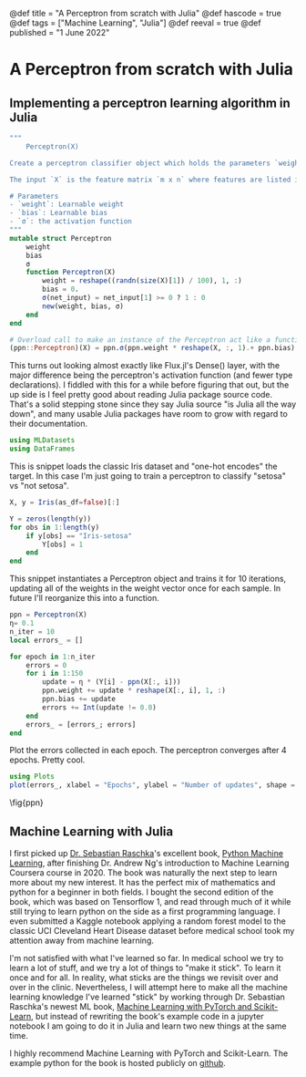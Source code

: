 @def title = "A Perceptron from scratch with Julia"
@def hascode = true
@def tags = ["Machine Learning", "Julia"]
@def reeval = true
@def published = "1 June 2022"

# A Perceptron from scratch with Julia

## Implementing a perceptron learning algorithm in Julia

```julia
"""
    Perceptron(X)

Create a perceptron classifier object which holds the parameters `weight`, `bias`, and activation `σ`.

The input `X` is the feature matrix `m x n` where features are listed in rows `m` and observations or samples are by column `n`.

# Parameters
- `weight`: Learnable weight
- `bias`: Learnable bias
- `σ`: the activation function
"""
mutable struct Perceptron
    weight
    bias
    σ
    function Perceptron(X)
        weight = reshape((randn(size(X)[1]) / 100), 1, :)
        bias = 0.
        σ(net_input) = net_input[1] >= 0 ? 1 : 0
        new(weight, bias, σ)
    end
end

# Overload call to make an instance of the Perceptron act like a function that predicts a class label.
(ppn::Perceptron)(X) = ppn.σ(ppn.weight * reshape(X, :, 1).+ ppn.bias)
```

This turns out looking almost exactly like Flux.jl's Dense() layer, with the major difference being the perceptron's activation function (and fewer type declarations). I fiddled with this for a while before figuring that out, but the up side is I feel pretty good about reading Julia package source code. That's a solid stepping stone since they say Julia source "is Julia all the way down", and many usable Julia packages have room to grow with regard to their documentation.

```julia
using MLDatasets
using DataFrames
```

This is snippet loads the classic Iris dataset and "one-hot encodes" the target. In this case I'm just going to train a perceptron to classify "setosa" vs "not setosa".

```julia
X, y = Iris(as_df=false)[:]

Y = zeros(length(y))
for obs in 1:length(y)
    if y[obs] == "Iris-setosa"
        Y[obs] = 1
    end
end

```

This snippet instantiates a Perceptron object and trains it for 10 iterations, updating all of the weights in the weight vector once for each sample. In future I'll reorganize this into a function.

```julia
ppn = Perceptron(X)
η= 0.1
n_iter = 10
local errors_ = []

for epoch in 1:n_iter
    errors = 0
    for i in 1:150
        update = η * (Y[i] - ppn(X[:, i]))
        ppn.weight += update * reshape(X[:, i], 1, :)
        ppn.bias += update
        errors += Int(update != 0.0)
    end
    errors_ = [errors_; errors]
end


```

Plot the errors collected in each epoch. The perceptron converges after 4 epochs. Pretty cool.

```julia
using Plots
plot(errors_, xlabel = "Epochs", ylabel = "Number of updates", shape = :circle, legend = false)
```

\fig{ppn}

## Machine Learning with Julia

I first picked up [Dr. Sebastian Raschka](https://sebastianraschka.com/)'s excellent book, [Python Machine Learning](https://www.packtpub.com/product/python-machine-learning-third-edition/9781789955750), after finishing Dr. Andrew Ng's introduction to Machine Learning Coursera course in 2020. The book was naturally the next step to learn more about my new interest. It has the perfect mix of mathematics and python for a beginner in both fields. I bought the second edition of the book, which was based on Tensorflow 1, and read through much of it while still trying to learn python on the side as a first programming language. I even submitted a Kaggle notebook applying a random forest model to the classic UCI Cleveland Heart Disease dataset before medical school took my attention away from machine learning.

I'm not satisfied with what I've learned so far. In medical school we try to learn a lot of stuff, and we try a lot of things to "make it stick". To learn it once and for all. In reality, what sticks are the things we revisit over and over in the clinic. Nevertheless, I will attempt here to make all the machine learning knowledge I've learned "stick" by working through Dr. Sebastian Raschka's newest ML book, [Machine Learning with PyTorch and Scikit-Learn](https://www.packtpub.com/product/machine-learning-with-pytorch-and-scikit-learn/9781801819312), but instead of rewriting the book's example code in a jupyter notebook I am going to do it in Julia and learn two new things at the same time.

I highly recommend Machine Learning with PyTorch and Scikit-Learn. The example python for the book is hosted publicly on [github](https://github.com/rasbt/machine-learning-book).

